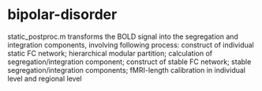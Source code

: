 # bipolar-disorder

static_postproc.m transforms the BOLD signal into the segregation and integration components, involving following process:
construct of individual static FC network; hierarchical modular partition; calculation of segregation/integration component; 
construct of stable FC network; stable segregation/integration components; fMRI-length calibration in individual level and regional level
